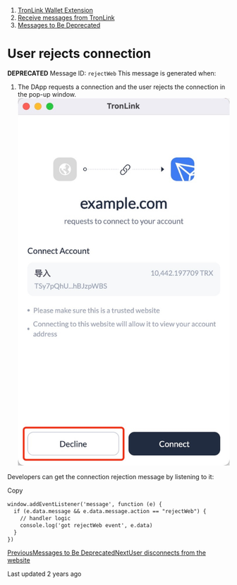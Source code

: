   1. [TronLink Wallet Extension](/tronlink-wallet-extension)
  2. [Receive messages from TronLink](/tronlink-wallet-extension/receive-messages-from-tronlink)
  3. [Messages to Be Deprecated](/tronlink-wallet-extension/receive-messages-from-tronlink/messages-to-be-deprecated)



# User rejects connection

**DEPRECATED** Message ID: `rejectWeb` This message is generated when:

  1. The DApp requests a connection and the user rejects the connection in the pop-up window. ![image](images/tronlink-wallet-extension_receive-messages-from-tronlink_messages-to-be-deprecated_user-rejects-connection_img_0.jpg)




Developers can get the connection rejection message by listening to it:

Copy
    
    
    window.addEventListener('message', function (e) {
      if (e.data.message && e.data.message.action == "rejectWeb") {
        // handler logic
        console.log('got rejectWeb event', e.data)
      }
    })

[PreviousMessages to Be Deprecated](/tronlink-wallet-extension/receive-messages-from-tronlink/messages-to-be-deprecated)[NextUser disconnects from the website](/tronlink-wallet-extension/receive-messages-from-tronlink/messages-to-be-deprecated/user-disconnects-from-the-website)

Last updated 2 years ago
